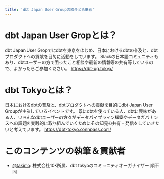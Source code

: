 ```yaml
---
title: 'dbt Japan User Groupの紹介と執筆者'
---
```

# dbt Japan User Gropとは？
dbt Japan User Gropではdbtを東京をはじめ、日本におけるdbtの普及と、dbtプロダクトへの貢献を目的に活動をしています。
Slackの日本語コミュニティもあり、dbtユーザーの方で困ったこと相談や最新の情報等の共有等しているので、よかったらご参加ください。
https://dbt-ug.tokyo/

# dbt Tokyoとは？
日本におけるdbtの普及と、dbtプロダクトへの貢献を目的にdbt Japan User Groupが主催しているイベントです。 既にdbtを使っている人、dbtに興味がある人、いろんなdbtユーザーの方々がデータパイプライン構築やデータガバナンスへの課題を実践的に取り組んでいくためにその知見の共有・発信をしていきたいと考えています。
https://dbt-tokyo.connpass.com/

# このコンテンツの執筆＆貢献者
- [@takimo](https://twitter.com/takimo): 株式会社10X所属、dbt tokyoのコミュニティオーガナイザー
順不同
